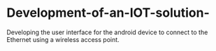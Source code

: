 # Development-of-an-IOT-solution-
Developing the user interface for the android device to connect to the Ethernet using a wireless access point.
